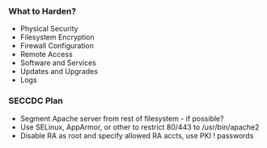 
### What to Harden?
- Physical Security
- Filesystem Encryption
- Firewall Configuration
- Remote Access
- Software and Services
- Updates and Upgrades
- Logs


### SECCDC Plan

- Segment Apache server from rest of filesystem - if possible?
- Use SELinux, AppArmor, or other to restrict 80/443 to /usr/bin/apache2
- Disable RA as root and specify allowed RA accts, use PKI ! passwords
